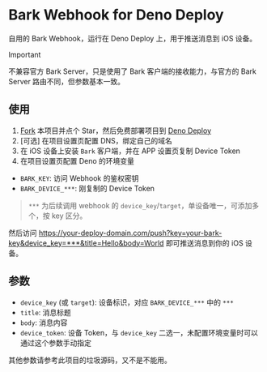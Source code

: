 # Bark Webhook for Deno Deploy

自用的 Bark Webhook，运行在 Deno Deploy 上，用于推送消息到 iOS 设备。

> [!IMPORTANT]
> 不兼容官方 Bark Server，只是使用了 Bark 客户端的接收能力，与官方的 Bark Server 路由不同，但参数基本一致。

## 使用

1. [Fork](https://github.com/vikiboss/bark-server-deno/fork) 本项目并点个 Star，然后免费部署项目到 [Deno Deploy](http://https://dash.deno.com)
2. [可选] 在项目设置页配置 DNS，绑定自己的域名
3. 在 iOS 设备上安装 `Bark` 客户端，并在 APP 设置页复制 Device Token
4. 在项目设置页配置 Deno 的环境变量

- `BARK_KEY`: 访问 Webhook 的鉴权密钥
- `BARK_DEVICE_***`: 刚复制的 Device Token

> `***` 为后续调用 webhook 的 `device_key`/`target`，单设备唯一，可添加多个，按 key 区分。

然后访问 https://your-deploy-domain.com/push?key=your-bark-key&device_key=***&title=Hello&body=World 即可推送消息到你的 iOS 设备。

## 参数

- `device_key` (或 `target`): 设备标识，对应 `BARK_DEVICE_***` 中的 `***`
- `title`: 消息标题
- `body`: 消息内容
- `device_token`: 设备 Token，与 `device_key` 二选一，未配置环境变量时可以通过这个参数手动指定

其他参数请参考此项目的垃圾源码，又不是不能用。
